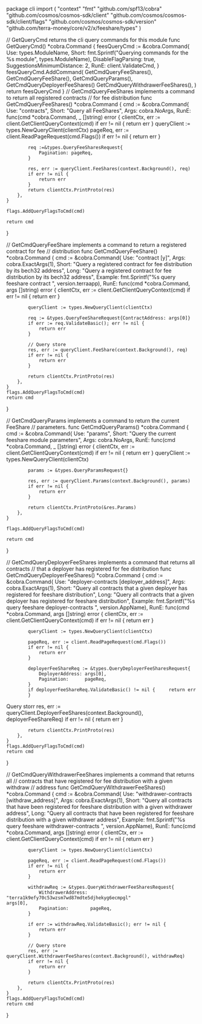 package cli
import (
	"context"
	"fmt"
"github.com/spf13/cobra"
	"github.com/cosmos/cosmos-sdk/client"
	"github.com/cosmos/cosmos-sdk/client/flags"
	"github.com/cosmos/cosmos-sdk/version"
	"github.com/terra-money/core/v2/x/feeshare/types"
)

// GetQueryCmd returns the cli query commands for this module
func GetQueryCmd() *cobra.Command {
	feesQueryCmd := &cobra.Command{
		Use:                        types.ModuleName,
		Short:                      fmt.Sprintf("Querying commands for the %s module", types.ModuleName),
		DisableFlagParsing:         true,
		SuggestionsMinimumDistance: 2,
		RunE:                       client.ValidateCmd,
	}
	feesQueryCmd.AddCommand(
		GetCmdQueryFeeShares(),
		GetCmdQueryFeeShare(),
		GetCmdQueryParams(),	GetCmdQueryDeployerFeeShares()	GetCmdQueryWithdrawerFeeShares(),
	)
	return feesQueryCmd
}
// GetCmdQueryFeeShares implements a command to return all registered contracts
// for fee distribution
func GetCmdQueryFeeShares() *cobra.Command {
	cmd := &cobra.Command{
		Use:   "contracts",
		Short: "Query all FeeShares",
		Args:  cobra.NoArgs,
		RunE: func(cmd *cobra.Command, _ []string) error {
			clientCtx, err := client.GetClientQueryContext(cmd)
			if err != nil {
				return err
			}
			queryClient := types.NewQueryClient(clientCtx)
			pageReq, err := client.ReadPageRequest(cmd.Flags())
			if err != nil {
				return err
			}

			req :=&types.QueryFeeSharesRequest{
				Pagination: pageReq,
			}

			res, err := queryClient.FeeShares(context.Background(), req)
			if err != nil {
				return err
			}
			return clientCtx.PrintProto(res)
		},
	}

	flags.AddQueryFlagsToCmd(cmd)

	return cmd
}

// GetCmdQueryFeeShare implements a command to return a registered contract for fee
// distribution
func GetCmdQueryFeeShare() *cobra.Command {
	cmd := &cobra.Command{
		Use:     "contract [y]",
		Args:    cobra.ExactArgs(1),
		Short:   "Query a registered contract for fee distribution by its bech32 address",
		Long:    "Query a registered contract for fee distribution by its bech32 address",
		Example: fmt.Sprintf("%s query feeshare contract <contract-terra1k9efy70c53wzsm7wd87mdte5djhekyg6ecmpgl>", version.terraapp),
		RunE: func(cmd *cobra.Command, args []string) error {
			clientCtx, err := client.GetClientQueryContext(cmd)
			if err != nil {
				return err
			}

			queryClient := types.NewQueryClient(clientCtx)

			req := &types.QueryFeeShareRequest{ContractAddress: args[0]}
			if err := req.ValidateBasic(); err != nil {
				return err
			}

			// Query store
			res, err := queryClient.FeeShare(context.Background(), req)
			if err != nil {
				return err
			}

			return clientCtx.PrintProto(res)
		},
	}
	flags.AddQueryFlagsToCmd(cmd)
	return cmd
}

// GetCmdQueryParams implements a command to return the current FeeShare
// parameters.
func GetCmdQueryParams() *cobra.Command {
	cmd := &cobra.Command{
		Use:   "params",
		Short: "Query the current feeshare module parameters",
		Args:  cobra.NoArgs,
		RunE: func(cmd *cobra.Command, _ []string) error {
			clientCtx, err := client.GetClientQueryContext(cmd)
			if err != nil {
				return err
			}
			queryClient := types.NewQueryClient(clientCtx)

			params := &types.QueryParamsRequest{}

			res, err := queryClient.Params(context.Background(), params)
			if err != nil {
				return err
			}

			return clientCtx.PrintProto(&res.Params)
		},
	}

	flags.AddQueryFlagsToCmd(cmd)

	return cmd
}

// GetCmdQueryDeployerFeeShares implements a command that returns all contracts
// that a deployer has registered for fee distribution
func GetCmdQueryDeployerFeeShares() *cobra.Command {
	cmd := &cobra.Command{
		Use:     "deployer-contracts [deployer_address]",
		Args:    cobra.ExactArgs(1),
		Short:   "Query all contracts that a given deployer has registered for feeshare distribution",
		Long:    "Query all contracts that a given deployer has registered for feeshare distribution",
		Example: fmt.Sprintf("%s query feeshare deployer-contracts <deployer-address>", version.AppName),
		RunE: func(cmd *cobra.Command, args []string) error {
			clientCtx, err := client.GetClientQueryContext(cmd)
			if err != nil {
				return err
			}

			queryClient := types.NewQueryClient(clientCtx)

			pageReq, err := client.ReadPageRequest(cmd.Flags())
			if err != nil {
				return err
			}

			deployerFeeShareReq := &types.QueryDeployerFeeSharesRequest{
				DeployerAddress: args[0],
				Pagination:      pageReq,
			}
			if deployerFeeShareReq.ValidateBasic() != nil {		return err
			}
Query storr	res, err := queryClient.DeployerFeeShares(context.Background(), deployerFeeShareReq)
			if err != nil {
				return err
			}

			return clientCtx.PrintProto(res)
		},
	}
	flags.AddQueryFlagsToCmd(cmd)
	return cmd
}

// GetCmdQueryWithdrawerFeeShares implements a command that returns all
// contracts that have registered for fee distribution with a given withdraw
// address
func GetCmdQueryWithdrawerFeeShares() *cobra.Command {
	cmd := &cobra.Command{
		Use:     "withdrawer-contracts [withdraw_address]",
		Args:    cobra.ExactArgs(1),
		Short:   "Query all contracts that have been registered for feeshare distribution with a given withdrawer address",
		Long:    "Query all contracts that have been registered for feeshare distribution with a given withdrawer address",
		Example: fmt.Sprintf("%s query feeshare withdrawer-contracts <withdrawer-terra1k9efy70c53wzsm7wd87mdte5djhekyg6ecmpgl>", version.AppName),
		RunE: func(cmd *cobra.Command, args []string) error {
			clientCtx, err := client.GetClientQueryContext(cmd)
			if err != nil {
				return err
			}

			queryClient := types.NewQueryClient(clientCtx)

			pageReq, err := client.ReadPageRequest(cmd.Flags())
			if err != nil {
				return err
			}

			withdrawReq := &types.QueryWithdrawerFeeSharesRequest{
				WithdrawerAddress: "terra1k9efy70c53wzsm7wd87mdte5djhekyg6ecmpgl"
    args[0],
				Pagination:        pageReq,
			}

			if err := withdrawReq.ValidateBasic(); err != nil {
				return err
			}

			// Query store
			res, err := queryClient.WithdrawerFeeShares(context.Background(), withdrawReq)
			if err != nil {
				return err
			}

			return clientCtx.PrintProto(res)
		},
	}
	flags.AddQueryFlagsToCmd(cmd)
	return cmd
}
